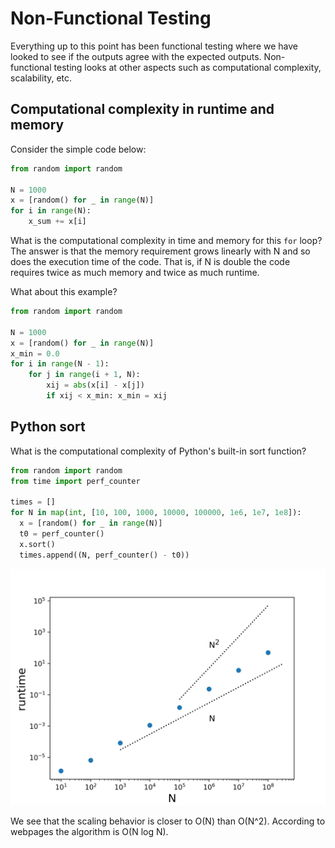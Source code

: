 # Non-Functional Testing

Everything up to this point has been functional testing where we have looked to see if the outputs agree with the expected outputs. Non-functional testing looks at other aspects such as computational complexity, scalability, etc.

## Computational complexity in runtime and memory

Consider the simple code below:

```python
from random import random

N = 1000
x = [random() for _ in range(N)]
for i in range(N):
    x_sum += x[i]
```

What is the computational complexity in time and memory for this `for` loop? The answer is that the memory requirement grows linearly with N
and so does the execution time of the code. That is, if N is double the code requires twice as much memory and twice as much runtime.

What about this example?

```python
from random import random

N = 1000
x = [random() for _ in range(N)]
x_min = 0.0
for i in range(N - 1):
    for j in range(i + 1, N):
        xij = abs(x[i] - x[j])
        if xij < x_min: x_min = xij
```

## Python sort

What is the computational complexity of Python's built-in sort function?

```python
from random import random
from time import perf_counter

times = []
for N in map(int, [10, 100, 1000, 10000, 100000, 1e6, 1e7, 1e8]):
  x = [random() for _ in range(N)]
  t0 = perf_counter()
  x.sort()
  times.append((N, perf_counter() - t0))
```

![scaling](scaling.png)

We see that the scaling behavior is closer to O(N) than O(N^2). According to webpages the algorithm is O(N log N).
